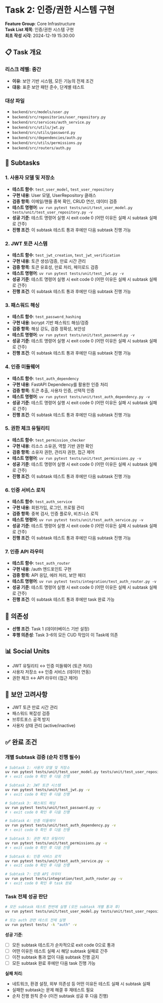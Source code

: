 # Task 2: 인증/권한 시스템 구현

**Feature Group**: Core Infrastructure  
**Task List 제목**: 인증/권한 시스템 구현  
**최초 작성 시각**: 2024-12-19 15:30:00

## 📋 Task 개요

### 리스크 레벨: 중간
- **이유**: 보안 기반 시스템, 모든 기능의 전제 조건
- **대응**: 표준 보안 패턴 준수, 단계별 테스트

### 대상 파일
- `backend/src/models/user.py`
- `backend/src/repositories/user_repository.py`
- `backend/src/services/auth_service.py`
- `backend/src/utils/jwt.py`
- `backend/src/utils/password.py`
- `backend/src/dependencies/auth.py`
- `backend/src/utils/permissions.py`
- `backend/src/routers/auth.py`

## 🎯 Subtasks

### 1. 사용자 모델 및 저장소
- **테스트 함수**: `test_user_model`, `test_user_repository`
- **구현 내용**: User 모델, UserRepository 클래스
- **검증 항목**: 이메일/핸들 중복 확인, CRUD 연산, 데이터 검증
- **테스트 명령어**: `uv run pytest tests/unit/test_user_model.py tests/unit/test_user_repository.py -v`
- **성공 기준**: 테스트 명령어 실행 시 exit code 0 (어떤 이유든 실패 시 subtask 실패로 간주)
- **진행 조건**: 이 subtask 테스트 통과 후에만 다음 subtask 진행 가능

### 2. JWT 토큰 시스템
- **테스트 함수**: `test_jwt_creation`, `test_jwt_verification`
- **구현 내용**: 토큰 생성/검증, 만료 시간 관리
- **검증 항목**: 토큰 유효성, 만료 처리, 페이로드 검증
- **테스트 명령어**: `uv run pytest tests/unit/test_jwt.py -v`
- **성공 기준**: 테스트 명령어 실행 시 exit code 0 (어떤 이유든 실패 시 subtask 실패로 간주)
- **진행 조건**: 이 subtask 테스트 통과 후에만 다음 subtask 진행 가능

### 3. 패스워드 해싱
- **테스트 함수**: `test_password_hashing`
- **구현 내용**: bcrypt 기반 패스워드 해싱/검증
- **검증 항목**: 해싱 강도, 검증 정확성, 보안성
- **테스트 명령어**: `uv run pytest tests/unit/test_password.py -v`
- **성공 기준**: 테스트 명령어 실행 시 exit code 0 (어떤 이유든 실패 시 subtask 실패로 간주)
- **진행 조건**: 이 subtask 테스트 통과 후에만 다음 subtask 진행 가능

### 4. 인증 미들웨어
- **테스트 함수**: `test_auth_dependency`
- **구현 내용**: FastAPI Dependency를 활용한 인증 처리
- **검증 항목**: 토큰 추출, 사용자 인증, 선택적 인증
- **테스트 명령어**: `uv run pytest tests/unit/test_auth_dependency.py -v`
- **성공 기준**: 테스트 명령어 실행 시 exit code 0 (어떤 이유든 실패 시 subtask 실패로 간주)
- **진행 조건**: 이 subtask 테스트 통과 후에만 다음 subtask 진행 가능

### 5. 권한 체크 유틸리티
- **테스트 함수**: `test_permission_checker`
- **구현 내용**: 리소스 소유권, 역할 기반 권한 확인
- **검증 항목**: 소유자 권한, 관리자 권한, 접근 제어
- **테스트 명령어**: `uv run pytest tests/unit/test_permissions.py -v`
- **성공 기준**: 테스트 명령어 실행 시 exit code 0 (어떤 이유든 실패 시 subtask 실패로 간주)
- **진행 조건**: 이 subtask 테스트 통과 후에만 다음 subtask 진행 가능

### 6. 인증 서비스 로직
- **테스트 함수**: `test_auth_service`
- **구현 내용**: 회원가입, 로그인, 프로필 관리
- **검증 항목**: 중복 검사, 인증 플로우, 비즈니스 로직
- **테스트 명령어**: `uv run pytest tests/unit/test_auth_service.py -v`
- **성공 기준**: 테스트 명령어 실행 시 exit code 0 (어떤 이유든 실패 시 subtask 실패로 간주)
- **진행 조건**: 이 subtask 테스트 통과 후에만 다음 subtask 진행 가능

### 7. 인증 API 라우터
- **테스트 함수**: `test_auth_router`
- **구현 내용**: /auth 엔드포인트 구현
- **검증 항목**: API 응답, 에러 처리, 보안 헤더
- **테스트 명령어**: `uv run pytest tests/integration/test_auth_router.py -v`
- **성공 기준**: 테스트 명령어 실행 시 exit code 0 (어떤 이유든 실패 시 subtask 실패로 간주)
- **진행 조건**: 이 subtask 테스트 통과 후에만 task 완료 가능

## 🔗 의존성
- **선행 조건**: Task 1 (데이터베이스 기반 설정)
- **후행 의존성**: Task 3-6의 모든 CUD 작업이 이 Task에 의존

## 📊 Social Units
- JWT 유틸리티 ↔ 인증 미들웨어 (토큰 처리)
- 사용자 저장소 ↔ 인증 서비스 (데이터 연동)
- 권한 체크 ↔ API 라우터 (접근 제어)

## 🔐 보안 고려사항
- JWT 토큰 만료 시간 관리
- 패스워드 복잡성 검증
- 브루트포스 공격 방지
- 사용자 상태 관리 (active/inactive)

## ✅ 완료 조건

### 개별 Subtask 검증 (순차 진행 필수)
```bash
# Subtask 1: 사용자 모델 및 저장소
uv run pytest tests/unit/test_user_model.py tests/unit/test_user_repository.py -v
# ↑ exit code 0 확인 후 다음 진행

# Subtask 2: JWT 토큰 시스템
uv run pytest tests/unit/test_jwt.py -v
# ↑ exit code 0 확인 후 다음 진행

# Subtask 3: 패스워드 해싱
uv run pytest tests/unit/test_password.py -v
# ↑ exit code 0 확인 후 다음 진행

# Subtask 4: 인증 미들웨어
uv run pytest tests/unit/test_auth_dependency.py -v
# ↑ exit code 0 확인 후 다음 진행

# Subtask 5: 권한 체크 유틸리티
uv run pytest tests/unit/test_permissions.py -v
# ↑ exit code 0 확인 후 다음 진행

# Subtask 6: 인증 서비스 로직
uv run pytest tests/unit/test_auth_service.py -v
# ↑ exit code 0 확인 후 다음 진행

# Subtask 7: 인증 API 라우터
uv run pytest tests/integration/test_auth_router.py -v
# ↑ exit code 0 확인 후 task 완료
```

### Task 전체 성공 판단
```bash
# 모든 subtask 테스트 한번에 실행 (모든 subtask 개별 통과 후)
uv run pytest tests/unit/test_user_model.py tests/unit/test_user_repository.py tests/unit/test_jwt.py tests/unit/test_password.py tests/unit/test_auth_dependency.py tests/unit/test_permissions.py tests/unit/test_auth_service.py tests/integration/test_auth_router.py -v

# 또는 auth 관련 테스트 전체 실행
uv run pytest tests/ -k "auth" -v
```

**성공 기준**:
- [ ] 모든 subtask 테스트가 순차적으로 exit code 0으로 통과
- [ ] 어떤 이유든 테스트 실패 시 해당 subtask 실패로 간주
- [ ] 이전 subtask 통과 없이 다음 subtask 진행 금지
- [ ] 모든 subtask 완료 후에만 다음 task 진행 가능

**실패 처리**:
- 네트워크, 환경 설정, 외부 의존성 등 어떤 이유든 테스트 실패 시 subtask 실패
- 실패한 subtask는 문제 해결 후 재테스트 필요
- 순차 진행 원칙 준수 (이전 subtask 성공 후 다음 진행)